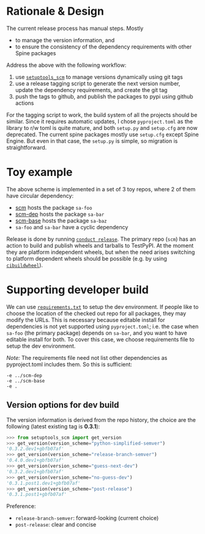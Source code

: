 # Rationale & Design
The current release process has manual steps.  Mostly
- to manage the version information, and
- to ensure the consistency of the dependency requirements with other Spine packages

Address the above with the following workflow:
1. use [`setuptools_scm`](https://github.com/pypa/setuptools_scm/) to
   manage versions dynamically using git tags
2. use a release tagging script to generate the next version number,
   update the dependency requirements, and create the git tag
3. push the tags to github, and publish the packages to pypi using
   github actions

For the tagging script to work, the build system of all the projects
should be similar.  Since it requires automatic updates, I chose
`pyproject.toml` as the library to r/w toml is quite mature, and both
`setup.py` and `setup.cfg` are now deprecated.  The current spine
packages mostly use `setup.cfg` except Spine Engine.  But even in that
case, the `setup.py` is simple, so migration is straightforward.

# Toy example
The above scheme is implemented in a set of 3 toy repos, where 2 of
them have circular dependency:
- [scm](https://github.com/suvayu/scm) hosts the package `sa-foo`
- [scm-dep](https://github.com/suvayu/scm-dep) hosts the package `sa-bar`
- [scm-base](https://github.com/suvayu/scm-base) hosts the package `sa-baz`
- `sa-foo` and `sa-bar` have a cyclic dependency

Release is done by running [`conduct release`](./orchestra/release.py).
The primary repo (`scm`) has an action to build and publish
wheels and tarballs to TestPyPI.  At the moment they are platform
independent wheels, but when the need arises switching to platform
dependent wheels should be possible (e.g. by using [`cibuildwheel`](https://cibuildwheel.readthedocs.io/en/stable/)).

# Supporting developer build
We can use [`requirements.txt`](./requirements.txt) to setup the dev
environment.  If people like to choose the location of the checked out
repo for all packages, they may modify the URLs.  This is necessary
because editable install for dependencies is not yet supported using
`pyproject.toml`; i.e. the case when `sa-foo` (the primary package)
depends on `sa-bar`, and you want to have editable install for both.
To cover this case, we choose requirements file to setup the dev
environment.

*Note:* The requirements file need not list other dependencies as
pyproject.toml includes them.  So this is sufficient:
```
-e ../scm-dep
-e ../scm-base
-e .
```

## Version options for dev build
The version information is derived from the repo history, the choice
are the following (latest existing tag is **0.3.1**):
```python
>>> from setuptools_scm import get_version
>>> get_version(version_scheme="python-simplified-semver")
'0.3.2.dev1+gbfb07af'
>>> get_version(version_scheme="release-branch-semver")
'0.4.0.dev1+gbfb07af'
>>> get_version(version_scheme="guess-next-dev")
'0.3.2.dev1+gbfb07af'
>>> get_version(version_scheme="no-guess-dev")
'0.3.1.post1.dev1+gbfb07af'
>>> get_version(version_scheme="post-release")
'0.3.1.post1+gbfb07af'
```

Preference:
- `release-branch-semver`: forward-looking (current choice)
- `post-release`: clear and concise

